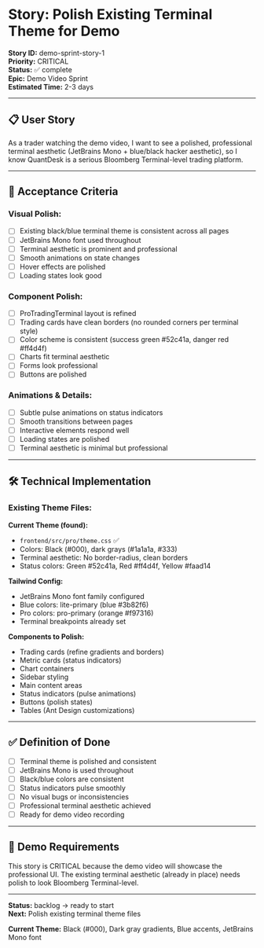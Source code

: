 # Story: Polish Existing Terminal Theme for Demo

**Story ID:** demo-sprint-story-1  
**Priority:** CRITICAL  
**Status:** ✅ complete  
**Epic:** Demo Video Sprint  
**Estimated Time:** 2-3 days  

---

## 📋 **User Story**

As a trader watching the demo video, I want to see a polished, professional terminal aesthetic (JetBrains Mono + blue/black hacker aesthetic), so I know QuantDesk is a serious Bloomberg Terminal-level trading platform.

---

## 🎯 **Acceptance Criteria**

### **Visual Polish:**
- [ ] Existing black/blue terminal theme is consistent across all pages
- [ ] JetBrains Mono font used throughout
- [ ] Terminal aesthetic is prominent and professional
- [ ] Smooth animations on state changes
- [ ] Hover effects are polished
- [ ] Loading states look good

### **Component Polish:**
- [ ] ProTradingTerminal layout is refined
- [ ] Trading cards have clean borders (no rounded corners per terminal style)
- [ ] Color scheme is consistent (success green #52c41a, danger red #ff4d4f)
- [ ] Charts fit terminal aesthetic
- [ ] Forms look professional
- [ ] Buttons are polished

### **Animations & Details:**
- [ ] Subtle pulse animations on status indicators
- [ ] Smooth transitions between pages
- [ ] Interactive elements respond well
- [ ] Loading states are polished
- [ ] Terminal aesthetic is minimal but professional

---

## 🛠️ **Technical Implementation**

### **Existing Theme Files:**

**Current Theme (found):**
- `frontend/src/pro/theme.css` ✅
- Colors: Black (#000), dark grays (#1a1a1a, #333)
- Terminal aesthetic: No border-radius, clean borders
- Status colors: Green #52c41a, Red #ff4d4f, Yellow #faad14

**Tailwind Config:**
- JetBrains Mono font family configured
- Blue colors: lite-primary (blue #3b82f6)
- Pro colors: pro-primary (orange #f97316)
- Terminal breakpoints already set

**Components to Polish:**
- Trading cards (refine gradients and borders)
- Metric cards (status indicators)
- Chart containers
- Sidebar styling
- Main content areas
- Status indicators (pulse animations)
- Buttons (polish states)
- Tables (Ant Design customizations)

---

## ✅ **Definition of Done**

- [ ] Terminal theme is polished and consistent
- [ ] JetBrains Mono is used throughout
- [ ] Black/blue colors are consistent
- [ ] Status indicators pulse smoothly
- [ ] No visual bugs or inconsistencies
- [ ] Professional terminal aesthetic achieved
- [ ] Ready for demo video recording

---

## 📸 **Demo Requirements**

This story is CRITICAL because the demo video will showcase the professional UI. The existing terminal aesthetic (already in place) needs polish to look Bloomberg Terminal-level.

---

**Status:** backlog → ready to start  
**Next:** Polish existing terminal theme files

**Current Theme:** Black (#000), Dark gray gradients, Blue accents, JetBrains Mono font

